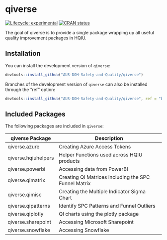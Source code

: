 
<!-- README.md is generated from README.Rmd. Please edit that file -->

# qiverse

<!-- badges: start -->

[![Lifecycle:
experimental](https://img.shields.io/badge/lifecycle-experimental-orange.svg)](https://lifecycle.r-lib.org/articles/stages.html#experimental)
[![CRAN
status](https://www.r-pkg.org/badges/version/qiverse)](https://CRAN.R-project.org/package=qiverse)

<!-- badges: end -->

The goal of qiverse is to provide a single package wrapping up all
useful quality improvement packages in HQIU.

## Installation

You can install the development version of `qiverse`:

``` r
devtools::install_github("AUS-DOH-Safety-and-Quality/qiverse")
```

Branches of the development version of `qiverse` can also be installed
through the “ref” option:

``` r
devtools::install_github("AUS-DOH-Safety-and-Quality/qiverse", ref = "branch-a")
```

## Included Packages

The following packages are included in `qiverse`:

| qiverse Package     | Description                                          |
|---------------------|------------------------------------------------------|
| qiverse.azure       | Creating Azure Access Tokens                         |
| qiverse.hqiuhelpers | Helper Functions used across HQIU products           |
| qiverse.powerbi     | Accessing data from PowerBI                          |
| qiverse.qimatrix    | Creating QI Matrices including the SPC Funnel Matrix |
| qiverse.qimisc      | Creating the Multiple Indicator Sigma Chart          |
| qiverse.qipatterns  | Identify SPC Patterns and Funnel Outliers            |
| qiverse.qiplotly    | QI charts using the plotly package                   |
| qiverse.sharepoint  | Accessing Microsoft Sharepoint                       |
| qiverse.snowflake   | Accessing Snowflake                                  |

